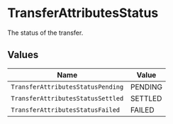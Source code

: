 # TransferAttributesStatus

The status of the transfer.


## Values

| Name                              | Value                             |
| --------------------------------- | --------------------------------- |
| `TransferAttributesStatusPending` | PENDING                           |
| `TransferAttributesStatusSettled` | SETTLED                           |
| `TransferAttributesStatusFailed`  | FAILED                            |
